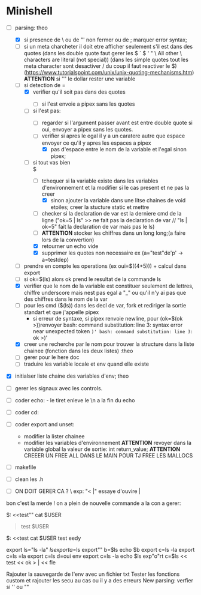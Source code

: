 <h1>Minishell</h1>

- [ ] parsing: theo
	- [X]  si presence de \ ou de "' non fermer ou de ; marquer error syntax;
	- [ ]  si un meta charcheter il doit etre afficher seulement s'il est dans des quotes (dans les double quote faut gerer les $ ` \$ \' \" \\ All other \ characters are literal (not special)) (dans les simple quotes tout les meta character sont desactiver / du coup il faut reactiver le $)(https://www.tutorialspoint.com/unix/unix-quoting-mechanisms.htm)
	<strong>ATTENTION</strong> si "" le dollar rester une variable
	- [ ]  si detection de =
		- [X] verifier qu'il soit pas dans des quotes</li>
			- [ ] si l'est envoie a pipex sans les quotes
		- [ ] si l'est pas:</li>
			- [ ] regarder si l'argument passer avant est entre double quote si oui, envoyer a pipex sans les quotes.
			- [ ] verifier si apres le egal il y a un caratere autre que espace envoyer ce qu'il y apres les espaces a pipex
				- [X] pas d'espace entre le nom de la variable et l'egal sinon pipex;
		- [ ] si tout vas bien</li>$
			- [ ] tchequer si la variable existe dans les variables d'environnement et la modifier si le cas present et ne pas la creer
				- [X] sinon ajouter la variable dans une litse chaines de void etoiles; creer la stucture static et mettre
			- [ ] checker si la declaration de var est la derniere cmd de la ligne ("ok=5 | ls" >> ne fait pas la declaration de var // "ls | ok=5" fait la declaration de var mais pas le ls)
			- [ ] <strong>ATTENTION</strong> stocker les chiffres dans un long long;(a faire lors de la convertion)
			- [X] retourner un echo vide
			- [X] supprimer les quotes non necessaire ex (a="test"de'p'    ->    a=testdep)
	- [ ] prendre en compte les operations (ex oui=$((4+5))) + calcul dans export
	- [ ] si ok=$(ls) alors ok prend le resultat de la commande ls
	- [X] verifier que le nom de la variable est constituer seulement de lettres, chiffre underscore mais nest pas egal a "_" ou qu'il n'y ai pas que des chiffres dans le nom de la var
	- [ ] pour les cmd ($(ls)) dans les decl de var, fork et rediriger la sortie standart et que j'appelle pipex 
		- si erreur de syntaxe, si pipex renvoie newline, pour (ok=$(ok >))renvoyer bash: command substitution: line 3: syntax error near unexpected token `)' bash: command substitution: line 3: `ok >)'
	- [X]  creer une recherche par le nom pour trouver la structure dans la liste chainee (fonction dans les deux listes) :theo
	- [ ]  gerer pour le here doc
	- [ ] traduire les variable locale et env quand elle existe
- [X] initialser liste chaine des variables d'env; theo
- [ ] gerer les signaux avec les controls.
- [ ] coder echo:
				- le tiret enleve le \n a la fin du echo
- [ ] coder cd:
- [ ] coder export and unset:
	- modifier la lister chainee 
	- modifier les variables d'environnement 
<strong>ATTENTION</strong> revoyer dans la variable global la valeur de sortie: int	return_value;
<strong>ATTENTION</strong> CREEER UN FREE ALL DANS LE MAIN POUR TJ FREE LES MALLOCS
- [ ] makefile
- [ ] clean les .h

- [ ] ON DOIT GERER CA ? \ exp: "<     \|" essaye d'ouvire | 

bon c'est la merde ! on a plein de nouvelle commande a la con a gerer: 

$: <<test"" cat
$USER
> test
$USER

$: <<test cat
$USER
test
eedy

export ls="ls -la"
$ls
export a=$ls
export"" b=$ls
echo $b
export c=ls -la
export c=ls =la
export c=ls d=oui
env
export c=ls -la
echo $ls
exp"o"rt c=$ls
<< test << ok > | << fle



Rajouter la sauvegarde de l'env avec un fichier txt
Tester les fonctions custom et rajouter les secu au cas ou il y a des erreurs
New parsing: verfier si '' ou ""
